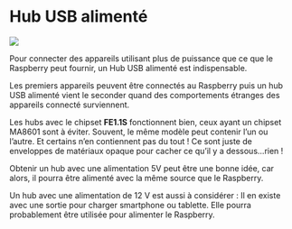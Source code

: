 # Hub USB alimenté

![](../en/hub.png)

Pour connecter des appareils utilisant plus de puissance que ce que le Raspberry peut fournir, un Hub USB alimenté est indispensable.

Les premiers appareils peuvent être connectés au Raspberry puis un hub USB alimenté vient le seconder quand des comportements étranges des appareils connecté surviennent.

Les hubs avec le chipset **FE1.1S** fonctionnent bien, ceux ayant un chipset MA8601 sont à éviter. Souvent, le même modèle peut contenir l’un ou l’autre. Et certains n’en contiennent pas du tout ! Ce sont juste de enveloppes de matériaux opaque pour cacher ce qu’il y a dessous…rien !

Obtenir un hub avec une alimentation 5V peut être une bonne idée, car alors, il pourra être alimenté avec la même source que le Raspberry.

Un hub avec une alimentation de 12 V est aussi à considérer : Il en existe avec une sortie pour charger smartphone ou tablette. Elle pourra probablement être utilisée pour alimenter le Raspberry. 
